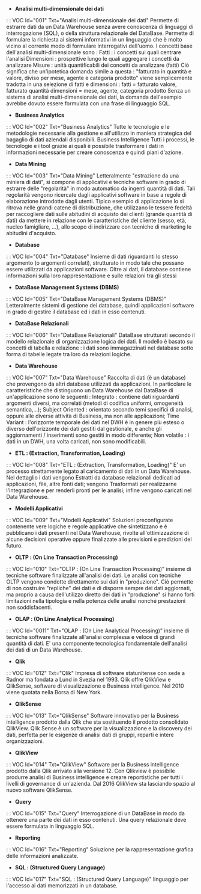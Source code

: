 - **Analisi multi-dimensionale dei dati**

 :  : VOC Id="001" Txt="Analisi multi-dimensionale dei dati"
Permette di estrarre dati da un Data Warehouse senza avere conoscenza di linguaggi di interrogazione (SQL), o della struttura relazionale del DataBase. Permette di formulare la richiesta ai sistemi informativi in un linguaggio che è molto vicino al corrente modo di formulare interrogativi dell'uomo. I concetti base dell'analisi multi-dimensionale sono : 
  Fatti :  i concetti sui quali centrare l'analisi
   Dimensioni :  prospettive lungo le quali aggregare i concetti da analizzare
   Misure :  unità quantificabili dei concetti da analizzare (fatti) Ciò significa che un'ipotetica domanda simile a questa :  "fatturato in quantità e valore, diviso per mese, agente e categoria prodotto" viene semplicemente tradotta in una selezione di fatti e dimensioni :  fatti = fatturato valore, fatturato quantità dimensioni = mese, agente, categoria prodotto Senza un sistema di analisi multi-dimensionale dei dati, la domanda dell'esempio avrebbe dovuto essere formulata con una frase di linguaggio SQL.

- **Business Analytics**

 :  : VOC Id="002" Txt="Business Analytics"
Tutte le tecnologie e le metodologie necessarie alla gestione e all'utilizzo in maniera strategica del bagaglio di dati aziendali disponibili.
Business Intelligence Tutti i processi, le tecnologie e i tool grazie ai quali è possibile trasformare i dati in informazioni necessarie per creare conoscenza e quindi piani d'azione.




- **Data Mining**

 :  : VOC Id="003" Txt="Data Mining"
Letteralmente "estrazione da una miniera di dati", si compone di applicativi e tecniche software in grado di estrarre delle "regolarità" in modo automatico da ingenti quantità di dati. Tali regolarità vengono ricercate dagli applicativi software in base a regole di elaborazione introdotte dagli utenti. Tipico esempio di applicazione lo si ritrova nelle grandi catene di distribuzione, che utilizzano le tessere fedeltà per raccogliere dati sulle abitudini di acquisto dei clienti (grande quantità di dati) da mettere in relazione con le caratteristiche del cliente (sesso, età, nucleo famigliare, ...), allo scopo di indirizzare con tecniche di marketing le abitudini d'acquisto.


- **Database**

 :  : VOC Id="004" Txt="Database"
Insieme di dati riguardanti lo stesso argomento (o argomenti correlati), strutturato in modo tale che possano essere utilizzati da applicazioni software. Oltre ai dati, il database contiene informazioni sulla loro rappresentazione e sulle relazioni tra gli stessi

- **DataBase Management Systems (DBMS)**

 :  : VOC Id="005" Txt="DataBase Management Systems (DBMS)"
Letteralmente sistemi di gestione dei database, quindi applicazioni software in grado di gestire il database ed i dati in esso contenuti.
- **DataBase Relazionali**

 :  : VOC Id="006" Txt="DataBase Relazionali"
DataBase strutturati secondo il modello relazionale di organizzazione logica dei dati. Il modello è basato su concetti di tabella e relazione :  i dati sono immagazzinati nel database sotto forma di tabelle legate tra loro da relazioni logiche.
- **Data Warehouse**

 :  : VOC Id="007" Txt="Data Warehouse"
Raccolta di dati (è un database) che provengono da altri database utilizzati da applicazioni. In particolare le caratteristiche che distinguono un Data Warehouse dal DataBase di un'applicazione sono le seguenti : 
  Integrato :  contiene dati riguardanti argomenti diversi, ma correlati (metodi di codifica uniformi, omogeneità semantica,...);
  Subject Oriented :  orientato secondo temi specifici di analisi, oppure alle diverse attività di Business, ma non alle applicazioni;
  Time Variant :  l'orizzonte temporale dei dati nel DWH è in genere più esteso o diverso dell'orizzonte dei dati gestiti dal gestionale, e anche gli aggiornamenti / inserimenti sono gestiti in modo differente;
   Non volatile :  i dati in un DWH, una volta caricati, non sono modificabili.


- **ETL :  (Extraction, Transformation, Loading)**

 :  : VOC Id="008" Txt="ETL :  (Extraction, Transformation, Loading)"
E' un processo strettamente legato al caricamento di dati in un Data Warehouse. Nel dettaglio i dati vengono Estratti da database relazionali dedicati ad applicazioni, file, altre fonti dati; vengono Trasformati per realizzarne l'integrazione e per renderli pronti per le analisi; infine vengono caricati nel Data Warehouse.

- **Modelli Applicativi**

 :  : VOC Id="009" Txt="Modelli Applicativi"
Soluzioni preconfigurate contenente vere logiche e regole applicative che sintetizzano e è pubblicano i dati presenti nel Data Warehouse, rivolte all'ottimizzazione di alcune decisioni operative oppure finalizzate alle previsioni e predizioni del futuro.

- **OLTP :  (On Line Transaction Processing)**

 :  : VOC Id="010" Txt="OLTP :  (On Line Transaction Processing)"
insieme di tecniche software finalizzate all'analisi dei dati. Le analisi con tecniche OLTP vengono condotte direttamente sui dati in "produzione". Ciò permette di non costruire "repliche" dei dati e di disporre sempre dei dati aggiornati, ma proprio a causa dell'utilizzo diretto dei dati in "produzione" si hanno forti limitazioni nella tipologia e nella potenza delle analisi nonché prestazioni non soddisfacenti.
- **OLAP :  (On Line Analytical Processing)**

 :  : VOC Id="0011" Txt="OLAP :  (On Line Analytical Processing)"
insieme di tecniche software finalizzate all'analisi complessa e veloce di grandi quantità di dati. E' una componente tecnologica fondamentale dell'analisi dei dati di un Data Warehouse.


- **Qlik**

 :  : VOC Id="012" Txt="Qlik"
Impresa di software statunitense con sede a Radnor ma fondata a Lund in Svezia nel 1993. Qlik offre QlikView e QlikSense, software di visualizzazione e Business intelligence. Nel 2010 viene quotata nella Borsa di New York.



- **QlikSense**

 :  : VOC Id="013" Txt="QlikSense"
Software innovativo per la Business intelligence prodotto dalla Qlik che sta sostituendo il prodotto consolidato QlikView. Qlik Sense è un software per la visualizzazione e la discovery dei dati, perfetta per le esigenze di analisi dati di gruppi, reparti e intere organizzazioni.

- **QlikView**

 :  : VOC Id="014" Txt="QlikView"
Software per la Business intelligence prodotto dalla Qlik arrivato alla versione 12. Con Qlikview è possibile produrre analisi di Business intelligence e creare reportistiche per tutti i livelli di governance di un'azienda. Dal 2016 QlikView sta lasciando spazio al nuovo software QlikSense.
- **Query**

 :  : VOC Id="015" Txt="Query"
Interrogazione di un DataBase in modo da ottenere una parte dei dati in esso contenuti. Una query relazionale deve essere formulata in linguaggio SQL.
- **Reporting**

 :  : VOC Id="016" Txt="Reporting"
Soluzione per la rappresentazione grafica delle informazioni analizzate.

- **SQL :  (Structured Query Language)**

 :  : VOC Id="017" Txt="SQL :  (Structured Query Language)"
linguaggio per l'accesso ai dati memorizzati in un database.

